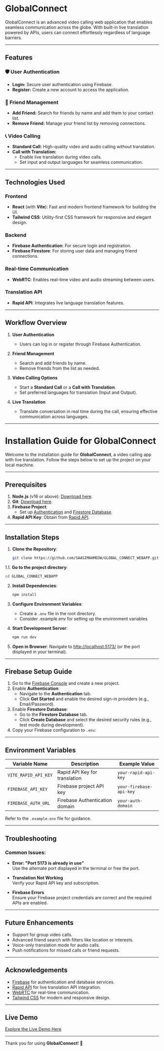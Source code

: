
# GlobalConnect

GlobalConnect is an advanced video calling web application that enables seamless communication across the globe. With built-in live translation powered by APIs, users can connect effortlessly regardless of language barriers.

---

## Features

### 🛡️ **User Authentication**
- **Login:** Secure user authentication using Firebase.
- **Register:** Create a new account to access the application.

### 🤝 **Friend Management**
- **Add Friend:** Search for friends by name and add them to your contact list.
- **Remove Friend:** Manage your friend list by removing connections.

### 📞 **Video Calling**
- **Standard Call:** High-quality video and audio calling without translation.
- **Call with Translation:**  
  - Enable live translation during video calls.
  - Set input and output languages for seamless communication.

---

## Technologies Used

### **Frontend**
- **React** (with **Vite**): Fast and modern frontend framework for building the UI.
- **Tailwind CSS**: Utility-first CSS framework for responsive and elegant design.

### **Backend**
- **Firebase Authentication**: For secure login and registration.
- **Firebase Firestore**: For storing user data and managing friend connections.

### **Real-time Communication**
- **WebRTC**: Enables real-time video and audio streaming between users.

### **Translation API**
- **Rapid API**: Integrates live language translation features.

---

## Workflow Overview

1. **User Authentication**  
   - Users can log in or register through Firebase Authentication.

2. **Friend Management**  
   - Search and add friends by name.  
   - Remove friends from the list as needed.

3. **Video Calling Options**  
   - Start a **Standard Call** or a **Call with Translation**.  
   - Set preferred languages for translation (Input and Output).

4. **Live Translation**  
   - Translate conversation in real time during the call, ensuring effective communication across languages.

---

# Installation Guide for GlobalConnect

Welcome to the installation guide for **GlobalConnect**, a video calling app with live translation. Follow the steps below to set up the project on your local machine.

---

## Prerequisites

1. **Node.js** (v16 or above): [Download here](https://nodejs.org).  
2. **Git**: [Download here](https://git-scm.com).  
3. **Firebase Project**:
   - Set up [Authentication](https://firebase.google.com/docs/auth) and [Firestore Database](https://firebase.google.com/docs/firestore).
4. **Rapid API Key**: Obtain from [Rapid API](https://rapidapi.com).

---

## Installation Steps

1. **Clone the Repository**:
   ```bash
   git clone https://github.com/SAASIMAHMEDW/GLOBAL_CONNECT_WEBAPP.git
   ```
1.1. **Go to the project directory**:
   ```bash
   cd GLOBAL_CONNECT_WEBAPP
   ```

2. **Install Dependencies**:
   ```bash
   npm install
   ```

3. **Configure Environment Variables**:
   - Create a `.env` file in the root directory.
   - Consider .example.env for setting up the environment variables

4. **Start Development Server**:
   ```bash
   npm run dev
   ```

5. **Open in Browser**:
   Navigate to [http://localhost:5173/](http://localhost:5173/) (or the port displayed in your terminal).

---

## Firebase Setup Guide

1. Go to the [Firebase Console](https://console.firebase.google.com) and create a new project.  
2. Enable **Authentication**:
   - Navigate to the **Authentication** tab.
   - Click **Get Started** and enable the desired sign-in providers (e.g., Email/Password).
3. Enable **Firestore Database**:
   - Go to the **Firestore Database** tab.
   - Click **Create Database** and select the desired security rules (e.g., test mode during development).
4. Copy your Firebase configuration to `.env`:
---

## Environment Variables

| Variable Name        | Description                     | Example Value           |
|----------------------|---------------------------------|-------------------------|
| `VITE_RAPID_API_KEY` | Rapid API Key for translation   | `your-rapid-api-key`    |
| `FIREBASE_API_KEY`   | Firebase project API key        | `your-firebase-api-key` |
| `FIREBASE_AUTH_URL`  | Firebase Authentication domain  | `your-auth-domain`      |

Refer to the `.example.env` file for guidance.

---

## Troubleshooting

### Common Issues:
- **Error: "Port 5173 is already in use"**  
  Use the alternate port displayed in the terminal or free the port.

- **Translation Not Working**  
  Verify your Rapid API key and subscription.

- **Firebase Errors**  
  Ensure your Firebase project credentials are correct and the required APIs are enabled.

---

## Future Enhancements

- Support for group video calls.
- Advanced friend search with filters like location or interests.
- Voice-only translation mode for audio calls.
- Push notifications for missed calls or friend requests.

---




## Acknowledgements

- [Firebase](https://firebase.google.com) for authentication and database services.
- [Rapid API](https://rapidapi.com) for live translation API integration.
- [WebRTC](https://webrtc.org) for real-time communication.
- [Tailwind CSS](https://tailwindcss.com) for modern and responsive design.

---

## Live Demo

[Explore the Live Demo Here](https://global-connect-webapp.vercel.app/)

---

Thank you for using **GlobalConnect**! 🚀

